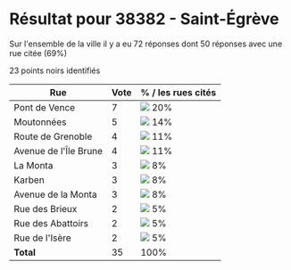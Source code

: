 # Résultat pour 38382 - Saint-Égrève

Sur l'ensemble de la ville il y a eu 72 réponses dont 50 réponses avec une rue citée (69%)

23 points noirs identifiés

| Rue | Vote | % / les rues cités|
|-----|------|-------------------|
| Pont de Vence | 7 | <img src="../../img/bar_20.gif" />&nbsp;20%|
| Moutonnées | 5 | <img src="../../img/bar_14.gif" />&nbsp;14%|
| Route de Grenoble | 4 | <img src="../../img/bar_11.gif" />&nbsp;11%|
| Avenue de l'Île Brune | 4 | <img src="../../img/bar_11.gif" />&nbsp;11%|
| La Monta | 3 | <img src="../../img/bar_8.gif" />&nbsp;8%|
| Karben | 3 | <img src="../../img/bar_8.gif" />&nbsp;8%|
| Avenue de la Monta | 3 | <img src="../../img/bar_8.gif" />&nbsp;8%|
| Rue des Brieux | 2 | <img src="../../img/bar_5.gif" />&nbsp;5%|
| Rue des Abattoirs | 2 | <img src="../../img/bar_5.gif" />&nbsp;5%|
| Rue de l'Isère | 2 | <img src="../../img/bar_5.gif" />&nbsp;5%|
| **Total** | 35 | 100%|
